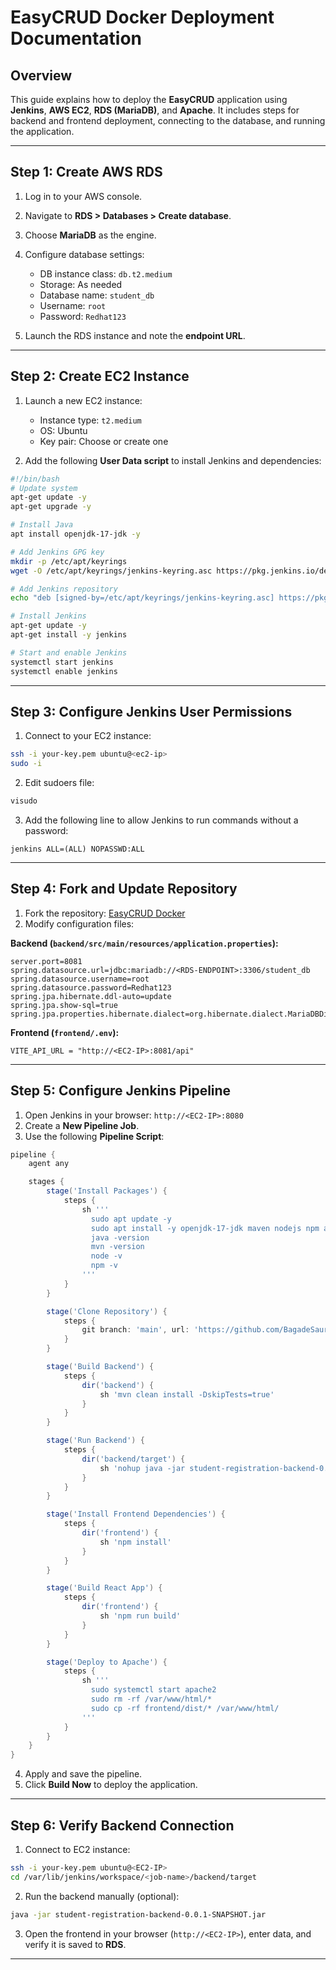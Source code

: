 
# EasyCRUD Docker Deployment Documentation

## Overview

This guide explains how to deploy the **EasyCRUD** application using **Jenkins**, **AWS EC2**, **RDS (MariaDB)**, and **Apache**. It includes steps for backend and frontend deployment, connecting to the database, and running the application.

---

## Step 1: Create AWS RDS

1. Log in to your AWS console.
2. Navigate to **RDS > Databases > Create database**.
3. Choose **MariaDB** as the engine.
4. Configure database settings:

   * DB instance class: `db.t2.medium`
   * Storage: As needed
   * Database name: `student_db`
   * Username: `root`
   * Password: `Redhat123`
5. Launch the RDS instance and note the **endpoint URL**.

---

## Step 2: Create EC2 Instance

1. Launch a new EC2 instance:

   * Instance type: `t2.medium`
   * OS: Ubuntu
   * Key pair: Choose or create one
2. Add the following **User Data script** to install Jenkins and dependencies:

```bash
#!/bin/bash
# Update system
apt-get update -y
apt-get upgrade -y

# Install Java
apt install openjdk-17-jdk -y

# Add Jenkins GPG key
mkdir -p /etc/apt/keyrings
wget -O /etc/apt/keyrings/jenkins-keyring.asc https://pkg.jenkins.io/debian-stable/jenkins.io-2023.key

# Add Jenkins repository
echo "deb [signed-by=/etc/apt/keyrings/jenkins-keyring.asc] https://pkg.jenkins.io/debian-stable binary/" | tee /etc/apt/sources.list.d/jenkins.list > /dev/null

# Install Jenkins
apt-get update -y
apt-get install -y jenkins

# Start and enable Jenkins
systemctl start jenkins
systemctl enable jenkins
```

---

## Step 3: Configure Jenkins User Permissions

1. Connect to your EC2 instance:

```bash
ssh -i your-key.pem ubuntu@<ec2-ip>
sudo -i
```

2. Edit sudoers file:

```bash
visudo
```

3. Add the following line to allow Jenkins to run commands without a password:

```text
jenkins ALL=(ALL) NOPASSWD:ALL
```

---

## Step 4: Fork and Update Repository

1. Fork the repository: [EasyCRUD Docker](https://github.com/BagadeSaurav/EasyCRUD-docker.git)
2. Modify configuration files:

**Backend (`backend/src/main/resources/application.properties`):**

```properties
server.port=8081
spring.datasource.url=jdbc:mariadb://<RDS-ENDPOINT>:3306/student_db
spring.datasource.username=root
spring.datasource.password=Redhat123
spring.jpa.hibernate.ddl-auto=update
spring.jpa.show-sql=true
spring.jpa.properties.hibernate.dialect=org.hibernate.dialect.MariaDBDialect
```

**Frontend (`frontend/.env`):**

```env
VITE_API_URL = "http://<EC2-IP>:8081/api"
```

---

## Step 5: Configure Jenkins Pipeline

1. Open Jenkins in your browser: `http://<EC2-IP>:8080`
2. Create a **New Pipeline Job**.
3. Use the following **Pipeline Script**:

```groovy
pipeline {
    agent any

    stages {
        stage('Install Packages') {
            steps {
                sh '''
                  sudo apt update -y
                  sudo apt install -y openjdk-17-jdk maven nodejs npm apache2
                  java -version
                  mvn -version
                  node -v
                  npm -v
                '''
            }
        }

        stage('Clone Repository') {
            steps {
                git branch: 'main', url: 'https://github.com/BagadeSaurav/EasyCRUD-docker.git'
            }
        }

        stage('Build Backend') {
            steps {
                dir('backend') {
                    sh 'mvn clean install -DskipTests=true'
                }
            }
        }

        stage('Run Backend') {
            steps {
                dir('backend/target') {
                    sh 'nohup java -jar student-registration-backend-0.0.1-SNAPSHOT.jar > app.log 2>&1 &'
                }
            }
        }

        stage('Install Frontend Dependencies') {
            steps {
                dir('frontend') {
                    sh 'npm install'
                }
            }
        }

        stage('Build React App') {
            steps {
                dir('frontend') {
                    sh 'npm run build'
                }
            }
        }

        stage('Deploy to Apache') {
            steps {
                sh '''
                  sudo systemctl start apache2
                  sudo rm -rf /var/www/html/*
                  sudo cp -rf frontend/dist/* /var/www/html/
                '''
            }
        }
    }
}
```

4. Apply and save the pipeline.
5. Click **Build Now** to deploy the application.

---

## Step 6: Verify Backend Connection

1. Connect to EC2 instance:

```bash
ssh -i your-key.pem ubuntu@<EC2-IP>
cd /var/lib/jenkins/workspace/<job-name>/backend/target
```

2. Run the backend manually (optional):

```bash
java -jar student-registration-backend-0.0.1-SNAPSHOT.jar
```

3. Open the frontend in your browser (`http://<EC2-IP>`), enter data, and verify it is saved to **RDS**.

---

